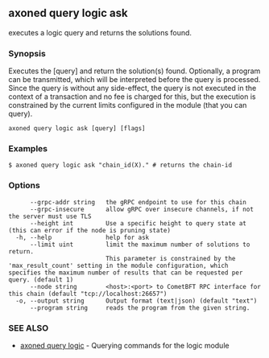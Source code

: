 ## axoned query logic ask

executes a logic query and returns the solutions found.

### Synopsis

Executes the [query] and return the solution(s) found.
 Optionally, a program can be transmitted, which will be interpreted before the query is processed.
 Since the query is without any side-effect, the query is not executed in the context of a transaction and no fee
 is charged for this, but the execution is constrained by the current limits configured in the module (that you can
 query).

```
axoned query logic ask [query] [flags]
```

### Examples

```
$ axoned query logic ask "chain_id(X)." # returns the chain-id
```

### Options

```
      --grpc-addr string   the gRPC endpoint to use for this chain
      --grpc-insecure      allow gRPC over insecure channels, if not the server must use TLS
      --height int         Use a specific height to query state at (this can error if the node is pruning state)
  -h, --help               help for ask
      --limit uint         limit the maximum number of solutions to return.
                           This parameter is constrained by the 'max_result_count' setting in the module configuration, which specifies the maximum number of results that can be requested per query. (default 1)
      --node string        <host>:<port> to CometBFT RPC interface for this chain (default "tcp://localhost:26657")
  -o, --output string      Output format (text|json) (default "text")
      --program string     reads the program from the given string.
```

### SEE ALSO

* [axoned query logic](axoned_query_logic.md)	 - Querying commands for the logic module

